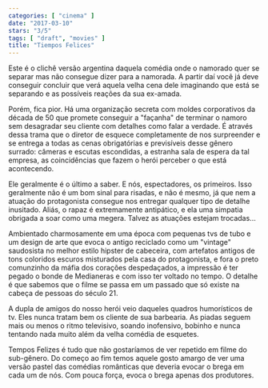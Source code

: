 ```yaml
---
categories: [ "cinema" ]
date: "2017-03-10"
stars: "3/5"
tags: [ "draft", "movies" ]
title: "Tiempos Felices"
---
```

Este é o clichê versão argentina daquela comédia onde o namorado quer
se separar mas não consegue dizer para a namorada. A partir daí você
já deve conseguir concluir que verá aquela velha cena dele imaginando
que está se separando e as possíveis reações da sua ex-amada.

Porém, fica pior. Há uma organização secreta com moldes corporativos
da década de 50 que promete conseguir a "façanha" de terminar o namoro
sem desagradar seu cliente com detalhes como falar a verdade. É através
dessa trama que o diretor de esquece completamente de nos surpreender e
se entrega a todas as cenas obrigatórias e previsíveis desse gênero
surrado: câmeras e escutas escondidas, a estranha sala de espera da
tal empresa, as coincidências que fazem o herói perceber o que está
acontecendo.

Ele geralmente é o último a saber. E nós, espectadores, os
primeiros. Isso geralmente não é um bom sinal para risadas, e não é
mesmo, já que nem a atuação do protagonista consegue nos entregar
qualquer tipo de detalhe inusitado. Aliás, o rapaz é extremamente
antipático, e ela uma simpatia obrigada a soar como uma megera. Talvez
as atuações estejam trocadas...

Ambientado charmosamente em uma época com pequenas tvs de tubo e um
design de arte que evoca o antigo reciclado como um "vintage" saudosista
no melhor estilo hipster de cabeceira, com artefatos antigos de tons
coloridos escuros misturados pela casa do protagonista, e fora o preto
comunzinho da máfia dos corações despedaçados, a impressão é ter
pegado o bonde de Medianeras e com isso ter voltado no tempo. O detalhe
é que sabemos que o filme se passa em um passado que só existe na
cabeça de pessoas do século 21.

A dupla de amigos do nosso herói veio daqueles quadros humorísticos de
tv. Eles nunca tratam bem os cliente de sua barbearia. As piadas seguem
mais ou menos o ritmo televisivo, soando inofensivo, bobinho e nunca
tentando nada muito além da velha comédia de esquetes.

Tempos Felizes é tudo que não gostaríamos de ver repetido em filme
do sub-gênero. Do começo ao fim temos aquele gosto amargo de ver uma
versão pastel das comédias românticas que deveria evocar o brega em
cada um de nós. Com pouca força, evoca o brega apenas dos produtores.
